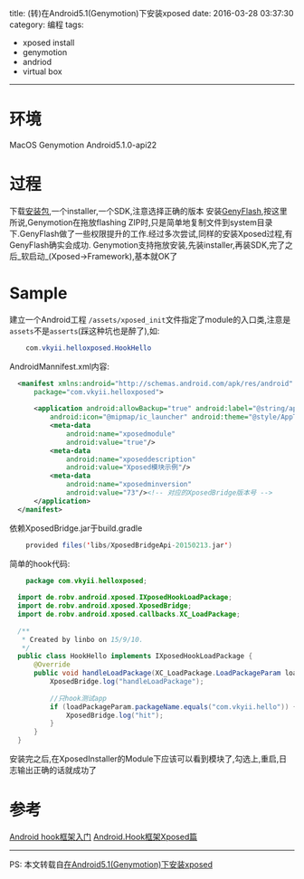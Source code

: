 title: (转)在Android5.1(Genymotion)下安装xposed
date: 2016-03-28 03:37:30
category: 编程
tags:
 - xposed install
 - genymotion
 - andriod
 - virtual box
---

# 环境
MacOS
Genymotion
Android5.1.0-api22

# 过程
下载[安装包](http://repo.xposed.info/module/de.robv.android.xposed.installer),一个installer,一个SDK,注意选择正确的版本
安装[GenyFlash](https://github.com/rovo89/GenyFlash),按这里所说,Genymotion在拖放flashing ZIP时,只是简单地复制文件到system目录下.GenyFlash做了一些权限提升的工作.经过多次尝试,同样的安装Xposed过程,有GenyFlash确实会成功.
Genymotion支持拖放安装,先装installer,再装SDK,完了之后_软启动_(Xposed->Framework),基本就OK了

# Sample
建立一个Android工程
`/assets/xposed_init`文件指定了module的入口类,注意是`assets`不是`asserts`(踩这种坑也是醉了),如:

```java
	com.vkyii.helloxposed.HookHello
```

AndroidMannifest.xml内容:

``` xml
  <manifest xmlns:android="http://schemas.android.com/apk/res/android"
      package="com.vkyii.helloxposed">
	
      <application android:allowBackup="true" android:label="@string/app_name"
          android:icon="@mipmap/ic_launcher" android:theme="@style/AppTheme">
          <meta-data
              android:name="xposedmodule"
              android:value="true"/>
          <meta-data
              android:name="xposeddescription"
              android:value="Xposed模块示例"/>
          <meta-data
              android:name="xposedminversion"
              android:value="73"/><!-- 对应的XposedBridge版本号 -->
      </application>
  </manifest>
```

依赖XposedBridge.jar于build.gradle

``` java
	provided files('libs/XposedBridgeApi-20150213.jar')
```
简单的hook代码:

```java
	package com.vkyii.helloxposed;
	
  import de.robv.android.xposed.IXposedHookLoadPackage;
  import de.robv.android.xposed.XposedBridge;
  import de.robv.android.xposed.callbacks.XC_LoadPackage;
	
  /**
   * Created by linbo on 15/9/10.
   */
  public class HookHello implements IXposedHookLoadPackage {
      @Override
      public void handleLoadPackage(XC_LoadPackage.LoadPackageParam loadPackageParam) throws Throwable {
          XposedBridge.log("handleLoadPackage");
	
          //只hook测试app
          if (loadPackageParam.packageName.equals("com.vkyii.hello")) {
              XposedBridge.log("hit");
          }
      }
  }
```

安装完之后,在XposedInstaller的Module下应该可以看到模块了,勾选上,重启,日志输出正确的话就成功了

# 参考
[Android hook框架入门](http://my.oschina.net/wisedream/blog/471292)
[Android.Hook框架Xposed篇](http://www.droidsec.cn/android-hook%E6%A1%86%E6%9E%B6xposed%E7%AF%87/)

******
PS: 本文转载自[在Android5.1(Genymotion)下安装xposed](http://www.vkyii.com/2015/09/09/install-xposed-in-genymotion-android.html)